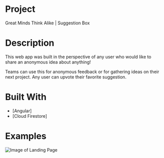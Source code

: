 # Project
Great Minds Think Alike | Suggestion Box

# Description

This web app was built in the perspective of any user who would like to share an anonymous idea about anything! 

Teams can use this for anonymous feedback or for gathering ideas on their next project. Any user can upvote their favorite suggestion. 

# Built With

- [Angular]
- [Cloud Firestore]

# Examples

![Image of Landing Page](/greatmindsScreen.png)
